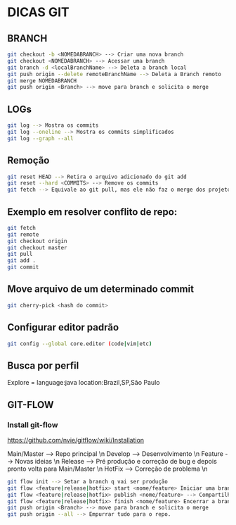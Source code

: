 # DICAS GIT

## BRANCH

```bash
git checkout -b <NOMEDABRANCH> --> Criar uma nova branch
git checkout <NOMEDABRANCH> --> Acessar uma branch
git branch -d <localBranchName> --> Deleta a branch local
git push origin --delete remoteBranchName --> Deleta a Branch remoto
git merge NOMEDABRANCH
git push origin <Branch> --> move para branch e solicita o merge
```

## LOGs

```bash
git log --> Mostra os commits
git log --oneline --> Mostra os commits simplificados
git log --graph --all
```

## Remoção 

```bash
git reset HEAD --> Retira o arquivo adicionado do git add
git reset --hard <COMMITS> --> Remove os commits
git fetch --> Equivale ao git pull, mas ele não faz o merge dos projetos
```


## Exemplo em resolver conflito de repo: 

```bash
git fetch
git remote
git checkout origin
git checkout master
git pull
git add .
git commit
```

## Move arquivo de um determinado commit

```bash
git cherry-pick <hash do commit>
```

## Configurar editor padrão

```bash
git config --global core.editor (code|vim|etc)
```

## Busca por perfil

Explore = language:java location:Brazil,SP,São Paulo  
 

## GIT-FLOW

### Install git-flow

https://github.com/nvie/gitflow/wiki/Installation

Main/Master --> Repo principal \n
Develop --> Desenvolvimento \n
Feature --> Novas ideias \n
Release --> Pré produção e correção de bug e depois pronto volta para Main/Master \n
HotFix --> Correção de problema \n

```bash
git flow init --> Setar a branch q vai ser produção 
git flow <feature|release|hotfix> start <nome/feature> Iniciar uma branch a parte para desenvolvimento
git flow <feature|release|hotfix> publish <nome/feature> --> Compartilhar a branch com outros colaboradores
git flow <feature|release|hotfix> finish <nome/feature> Encerrar a branch e fazer o merge para dev ou prd
git push origin <Branch> --> move para branch e solicita o merge
git push origin --all --> Empurrar tudo para o repo.
```
